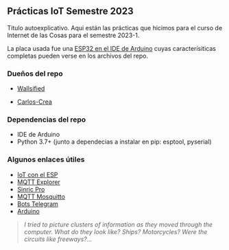 ## Prácticas IoT Semestre 2023

Titulo autoexplicativo. Aqui están las prácticas que hicimos para el curso de Internet de las Cosas para el semestre 2023-1. 

La placa usada fue una [ESP32 en el IDE de Arduino](https://github.com/espressif/arduino-esp32) cuyas caracterísiticas completas pueden verse en los archivos del repo. 

### Dueños del repo 
- [Wallsified](https://github.com/Wallsified) 
<!--- Paredes Zamudio Luis Daniel --->
- [Carlos-Crea](https://github.com/carlos-crea) 
<!--- González Arceo Carlos Eduardo --->
### Dependencias del repo
- IDE de Arduino
- Python 3.7+ (junto a dependecias a instalar en pip: esptool, pyserial)


### Algunos enlaces útiles
- [IoT con el ESP](http://esp32.net/)
- [MQTT Explorer](http://mqtt-explorer.com/)
- [Sinric Pro](https://sinric.pro/es-index.html)
- [MQTT Mosquitto](https://test.mosquitto.org/)
- [Bots Telegram](https://core.telegram.org/bots)
- [Arduino](https://www.arduino.cc/)


> *I tried to picture clusters of information as they moved through the computer. What do they look like? Ships? Motorcycles? Were the circuits like freeways?...*